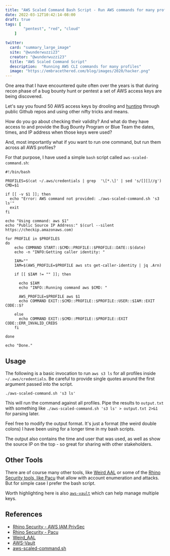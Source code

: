 ```yaml
---
title: "AWS Scaled Command Bash Script - Run AWS commands for many profiles"
date: 2022-03-12T10:42:14-08:00
draft: true
tags: [
        "pentest", "red", "cloud"
    ]

twitter:
  card: "summary_large_image"
  site: "@wunderwuzzi23"
  creator: "@wunderwuzzi23"
  title: "AWS Scaled Command Script"
  description:  "Running AWS CLI commands for many profiles"
  image: "https://embracethered.com/blog/images/2020/hacker.png"
---
```


One area that I have encountered quite often over the years is that during recon phase of a bug bounty hunt or pentest a set of AWS access keys are being discovered. 

Let's say you found 50 AWS access keys by drooling and [hunting](/blog/posts/2020/hunting-for-credentials/) through public Github repos and using other nifty tricks and means.

How do you go about checking their validity? And what do they have access to and provide the Bug Bounty Program or Blue Team the dates, times, and IP address when those keys were used? 

And, most importantly what if you want to run one command, but run them across all AWS profiles?

For that purpose, I have used a simple `bash` script called `aws-scaled-command.sh`:

```
#!/bin/bash

PROFILES=$(cat ~/.aws/credentials | grep  '\[*.\]' | sed 's/[][]//g')
CMD=$1

if [[ -v $1 ]]; then
  echo "Error: AWS command not provided: ./aws-scaled-command.sh 's3 ls'"
  exit
fi

echo "Using command: aws $1"
echo "Public Source IP Address:" $(curl --silent https://checkip.amazonaws.com)

for PROFILE in $PROFILES
do
    echo COMMAND START::$CMD::PROFILE::$PROFILE::DATE::$(date)
    echo -n "INFO:Getting caller identity: "
    
    IAM=""
    IAM=$(AWS_PROFILE=$PROFILE aws sts get-caller-identity | jq .Arn)
    
    if [[ $IAM != "" ]]; then
      
      echo $IAM
      echo "INFO::Running command aws $CMD: "
      
      AWS_PROFILE=$PROFILE aws $1
      echo COMMAND EXIT::$CMD::PROFILE::$PROFILE::USER::$IAM::EXIT CODE::$?

    else 
      echo COMMAND EXIT::$CMD::PROFILE::$PROFILE::EXIT CODE::ERR_INVALID_CREDS
    fi
    
done

echo "Done."
```

## Usage

The following is a basic invocation to run `aws s3 ls` for all profiles inside `~/.aws/credentials`. Be careful to provide single quotes around the first argument passed into the script.

`./aws-scaled-command.sh 's3 ls'`

This will run the command against all profiles. Pipe the results to `output.txt` with something like `./aws-scaled-command.sh 's3 ls' > output.txt 2>&1` for parsing later.

Feel free to modify the output format. It's just a format (the weird double colons) I have been using for a longer time in my bash scripts. 

The output also contains the time and user that was used, as well as show the source IP on the top - so great for sharing with other stakeholders.

## Other Tools

There are of course many other tools, like [Weird AAL](https://github.com/carnal0wnage/weirdAAL) or some of the [Rhino Security tools, like Pacu](https://github.com/RhinoSecurityLabs/pacu) that allow with account enumeration and attacks. But for simple case I prefer the bash script. 

Worth highlighting here is also [`aws-vault`](https://github.com/99designs/aws-vault) which can help manage multiple keys.


## References

* [Rhino Security - AWS IAM PrivSec](https://github.com/RhinoSecurityLabs/AWS-IAM-Privilege-Escalation)
* [Rhino Security - Pacu](https://github.com/RhinoSecurityLabs/pacu)
* [Weird_AAL](https://github.com/carnal0wnage/weirdAAL)
* [AWS-Vault](https://github.com/99designs/aws-vault)
* [aws-scaled-command.sh](https://github.com/wunderwuzzi23/scratch/blob/master/aws/aws-scaled-command.sh)

